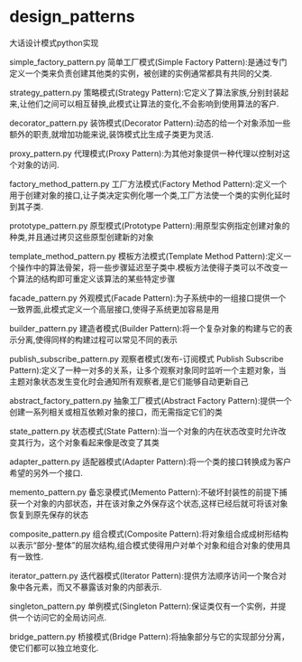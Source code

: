 # design_patterns
大话设计模式python实现

simple_factory_pattern.py
简单工厂模式(Simple Factory Pattern):是通过专门定义一个类来负责创建其他类的实例，被创建的实例通常都具有共同的父类.

strategy_pattern.py
策略模式(Strategy Pattern):它定义了算法家族,分别封装起来,让他们之间可以相互替换,此模式让算法的变化,不会影响到使用算法的客户.

decorator_pattern.py
装饰模式(Decorator Pattern):动态的给一个对象添加一些额外的职责,就增加功能来说,装饰模式比生成子类更为灵活.

proxy_pattern.py
代理模式(Proxy Pattern):为其他对象提供一种代理以控制对这个对象的访问.

factory_method_pattern.py
工厂方法模式(Factory Method Pattern):定义一个用于创建对象的接口,让子类决定实例化哪一个类,工厂方法使一个类的实例化延时到其子类.

prototype_pattern.py
原型模式(Prototype Pattern):用原型实例指定创建对象的种类,并且通过拷贝这些原型创建新的对象

template_method_pattern.py
模板方法模式(Template Method Pattern):定义一个操作中的算法骨架，将一些步骤延迟至子类中.模板方法使得子类可以不改变一个算法的结构即可重定义该算法的某些特定步骤

facade_pattern.py
外观模式(Facade Pattern):为子系统中的一组接口提供一个一致界面,此模式定义一个高层接口,使得子系统更加容易是用

builder_pattern.py
建造者模式(Builder Pattern):将一个复杂对象的构建与它的表示分离,使得同样的构建过程可以常见不同的表示

publish_subscribe_pattern.py
观察者模式(发布-订阅模式 Publish Subscribe Pattern):定义了一种一对多的关系，让多个观察对象同时监听一个主题对象，当主题对象状态发生变化时会通知所有观察者,是它们能够自动更新自己

abstract_factory_pattern.py
抽象工厂模式(Abstract Factory Pattern):提供一个创建一系列相关或相互依赖对象的接口，而无需指定它们的类

state_pattern.py
状态模式(State Pattern):当一个对象的内在状态改变时允许改变其行为，这个对象看起来像是改变了其类

adapter_pattern.py
适配器模式(Adapter Pattern):将一个类的接口转换成为客户希望的另外一个接口.

memento_pattern.py
备忘录模式(Memento Pattern):不破坏封装性的前提下捕获一个对象的内部状态，并在该对象之外保存这个状态,这样已经后就可将该对象恢复到原先保存的状态

composite_pattern.py
组合模式(Composite Pattern):将对象组合成成树形结构以表示“部分-整体”的层次结构,组合模式使得用户对单个对象和组合对象的使用具有一致性.

iterator_pattern.py
迭代器模式(Iterator Pattern):提供方法顺序访问一个聚合对象中各元素，而又不暴露该对象的内部表示.

singleton_pattern.py
单例模式(Singleton Pattern):保证类仅有一个实例，并提供一个访问它的全局访问点.

bridge_pattern.py
桥接模式(Bridge Pattern):将抽象部分与它的实现部分分离，使它们都可以独立地变化.
